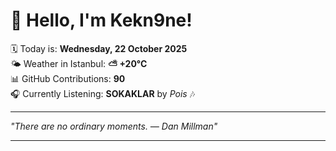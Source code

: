 # 👋 Hello, I'm Kekn9ne!

🗓️ Today is: **Wednesday, 22 October 2025**  
🌤️ Weather in Istanbul: **⛅️  +20°C**  
📊 GitHub Contributions: **90**  
🎧 Currently Listening: **SOKAKLAR** by *Pois* 🎶

---

_"There are no ordinary moments. — *Dan Millman*"_

---
